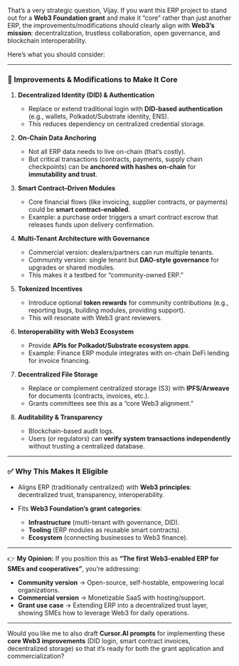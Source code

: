 That’s a very strategic question, Vijay. If you want this ERP project to stand out for a **Web3 Foundation grant** and make it “core” rather than just another ERP, the improvements/modifications should clearly align with **Web3’s mission**: decentralization, trustless collaboration, open governance, and blockchain interoperability.

Here’s what you should consider:

---

### 🔑 Improvements & Modifications to Make It Core

1. **Decentralized Identity (DID) & Authentication**

   * Replace or extend traditional login with **DID-based authentication** (e.g., wallets, Polkadot/Substrate identity, ENS).
   * This reduces dependency on centralized credential storage.

2. **On-Chain Data Anchoring**

   * Not all ERP data needs to live on-chain (that’s costly).
   * But critical transactions (contracts, payments, supply chain checkpoints) can be **anchored with hashes on-chain** for **immutability and trust**.

3. **Smart Contract–Driven Modules**

   * Core financial flows (like invoicing, supplier contracts, or payments) could be **smart contract–enabled**.
   * Example: a purchase order triggers a smart contract escrow that releases funds upon delivery confirmation.

4. **Multi-Tenant Architecture with Governance**

   * Commercial version: dealers/partners can run multiple tenants.
   * Community version: single tenant but **DAO-style governance** for upgrades or shared modules.
   * This makes it a testbed for “community-owned ERP.”

5. **Tokenized Incentives**

   * Introduce optional **token rewards** for community contributions (e.g., reporting bugs, building modules, providing support).
   * This will resonate with Web3 grant reviewers.

6. **Interoperability with Web3 Ecosystem**

   * Provide **APIs for Polkadot/Substrate ecosystem apps**.
   * Example: Finance ERP module integrates with on-chain DeFi lending for invoice financing.

7. **Decentralized File Storage**

   * Replace or complement centralized storage (S3) with **IPFS/Arweave** for documents (contracts, invoices, etc.).
   * Grants committees see this as a “core Web3 alignment.”

8. **Auditability & Transparency**

   * Blockchain-based audit logs.
   * Users (or regulators) can **verify system transactions independently** without trusting a centralized database.

---

### ✅ Why This Makes It Eligible

* Aligns ERP (traditionally centralized) with **Web3 principles**: decentralized trust, transparency, interoperability.
* Fits **Web3 Foundation’s grant categories**:

  * **Infrastructure** (multi-tenant with governance, DID).
  * **Tooling** (ERP modules as reusable smart contracts).
  * **Ecosystem** (connecting businesses to Web3 finance).

---

👉 **My Opinion:**
If you position this as **“The first Web3-enabled ERP for SMEs and cooperatives”**, you’re addressing:

* **Community version** → Open-source, self-hostable, empowering local organizations.
* **Commercial version** → Monetizable SaaS with hosting/support.
* **Grant use case** → Extending ERP into a decentralized trust layer, showing SMEs how to leverage Web3 for daily operations.

---

Would you like me to also draft **Cursor.AI prompts** for implementing these **core Web3 improvements** (DID login, smart contract invoices, decentralized storage) so that it’s ready for both the grant application and commercialization?
